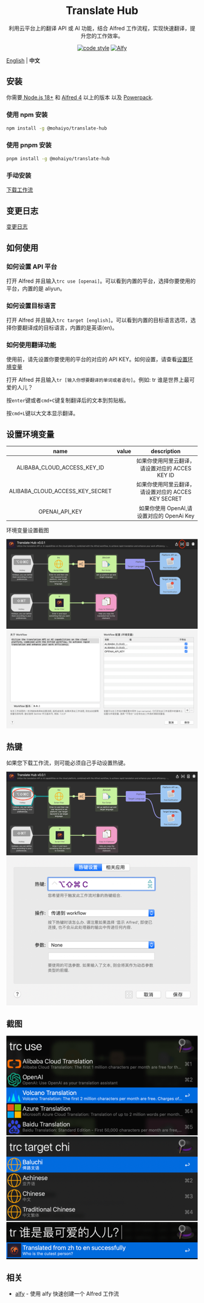 <h1 align="center">
Translate Hub
</h1>

<div align="center">
利用云平台上的翻译 API 或 AI 功能，结合 Alfred 工作流程，实现快速翻译，提升您的工作效率。

[![code style](https://antfu.me/badge-code-style.svg)](https://github.com/antfu/eslint-config) [![Alfy](https://img.shields.io/badge/Alfy-Sindre%20Sorhus-blue?color=black)](https://github.com/sindresorhus/alfy)

</div>

[English](./README.md) | **中文**

## 安装

你需要[ Node.js 18+](https://nodejs.org/en) 和 [Alfred 4](https://www.alfredapp.com/) 以上的版本 以及 [Powerpack](https://www.alfredapp.com/powerpack/).

### 使用 npm 安装

```bash
npm install -g @mohaiyo/translate-hub
```

### 使用 pnpm 安装

```bash
pnpm install -g @mohaiyo/translate-hub
```

### 手动安装

[下载工作流](https://github.com/Mohaiyo/translate-hub/releases)

## 变更日志

[变更日志](https://github.com/Mohaiyo/translate-hub/releases)

## 如何使用

### 如何设置 API 平台

打开 Alfred 并且输入`trc use [openai]`。可以看到内置的平台，选择你要使用的平台，内置的是 aliyun。

### 如何设置目标语言

打开 Alfred 并且输入`trc target [english]`。可以看到内置的目标语言选项，选择你要翻译成的目标语言，内置的是英语(en)。

### 如何使用翻译功能

使用前，请先设置你要使用的平台的对应的 API KEY。如何设置，请查看[设置环境变量](#设置环境变量)

打开 Alfred 并且输入`tr [输入你想要翻译的单词或者语句]`。例如: tr 谁是世界上最可爱的人儿？

按`enter`键或者`cmd+C`键复制翻译后的文本到剪贴板。

按`cmd+L`键以大文本显示翻译。

## 设置环境变量

|              name               | value |                     description                     |
| :-----------------------------: | :---: | :-------------------------------------------------: |
|   ALIBABA_CLOUD_ACCESS_KEY_ID   |       |   如果你使用阿里云翻译，请设置对应的 ACCES KEY ID   |
| ALIBABA_CLOUD_ACCESS_KEY_SECRET |       | 如果你使用阿里云翻译，请设置对应的 ACCES KEY SECRET |
|         OPENAI_API_KEY          |       |      如果你使用 OpenAI,请设置对应的 OpenAi Key      |

环境变量设置截图

![env config](./public/media/workflow-env-config.png)
![env variable](./public/media/workflow-env-variable.png)

## 热键

如果您下载工作流，则可能必须自己手动设置热键。

![trc hotkey](./public/media/trc-hotkey.png)
![hotkey config](./public/media/hotkey-config.png)

## 截图

![trc use](./public/media/trc-use.png)
![trc use](./public/media/trc-target.png)
![trc use](./public/media/after-translated.png)

## 相关

- [alfy](https://github.com/sindresorhus/alfy) - 使用 alfy 快速创建一个 Alfred 工作流
